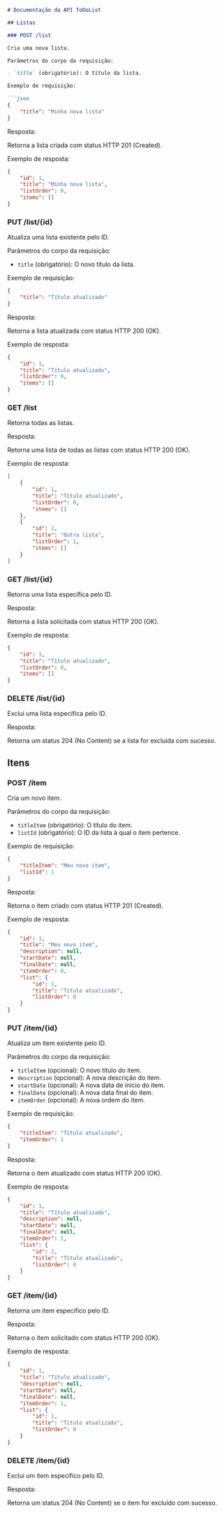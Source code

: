 ```markdown
# Documentação da API ToDoList

## Listas

### POST /list

Cria uma nova lista.

Parâmetros do corpo da requisição:

- `title` (obrigatório): O título da lista.

Exemplo de requisição:

```json
{
    "title": "Minha nova lista"
}
```

Resposta:

Retorna a lista criada com status HTTP 201 (Created).

Exemplo de resposta:

```json
{
    "id": 1,
    "title": "Minha nova lista",
    "listOrder": 0,
    "items": []
}
```

### PUT /list/{id}

Atualiza uma lista existente pelo ID.

Parâmetros do corpo da requisição:

- `title` (obrigatório): O novo título da lista.

Exemplo de requisição:

```json
{
    "title": "Título atualizado"
}
```

Resposta:

Retorna a lista atualizada com status HTTP 200 (OK).

Exemplo de resposta:

```json
{
    "id": 1,
    "title": "Título atualizado",
    "listOrder": 0,
    "items": []
}
```

### GET /list

Retorna todas as listas.

Resposta:

Retorna uma lista de todas as listas com status HTTP 200 (OK).

Exemplo de resposta:

```json
[
    {
        "id": 1,
        "title": "Título atualizado",
        "listOrder": 0,
        "items": []
    },
    {
        "id": 2,
        "title": "Outra lista",
        "listOrder": 1,
        "items": []
    }
]
```

### GET /list/{id}

Retorna uma lista específica pelo ID.

Resposta:

Retorna a lista solicitada com status HTTP 200 (OK).

Exemplo de resposta:

```json
{
    "id": 1,
    "title": "Título atualizado",
    "listOrder": 0,
    "items": []
}
```

### DELETE /list/{id}

Exclui uma lista específica pelo ID.

Resposta:

Retorna um status 204 (No Content) se a lista for excluída com sucesso.

## Itens

### POST /item

Cria um novo item.

Parâmetros do corpo da requisição:

- `titleItem` (obrigatório): O título do item.
- `listId` (obrigatório): O ID da lista à qual o item pertence.

Exemplo de requisição:

```json
{
    "titleItem": "Meu novo item",
    "listId": 1
}
```

Resposta:

Retorna o item criado com status HTTP 201 (Created).

Exemplo de resposta:

```json
{
    "id": 1,
    "title": "Meu novo item",
    "description": null,
    "startDate": null,
    "finalDate": null,
    "itemOrder": 0,
    "list": {
        "id": 1,
        "title": "Título atualizado",
        "listOrder": 0
    }
}
```

### PUT /item/{id}

Atualiza um item existente pelo ID.

Parâmetros do corpo da requisição:

- `titleItem` (opcional): O novo título do item.
- `description` (opcional): A nova descrição do item.
- `startDate` (opcional): A nova data de início do item.
- `finalDate` (opcional): A nova data final do item.
- `itemOrder` (opcional): A nova ordem do item.

Exemplo de requisição:

```json
{
    "titleItem": "Título atualizado",
    "itemOrder": 1
}
```

Resposta:

Retorna o item atualizado com status HTTP 200 (OK).

Exemplo de resposta:

```json
{
    "id": 1,
    "title": "Título atualizado",
    "description": null,
    "startDate": null,
    "finalDate": null,
    "itemOrder": 1,
    "list": {
        "id": 1,
        "title": "Título atualizado",
        "listOrder": 0
    }
}
```

### GET /item/{id}

Retorna um item específico pelo ID.

Resposta:

Retorna o item solicitado com status HTTP 200 (OK).

Exemplo de resposta:

```json
{
    "id": 1,
    "title": "Título atualizado",
    "description": null,
    "startDate": null,
    "finalDate": null,
    "itemOrder": 1,
    "list": {
        "id": 1,
        "title": "Título atualizado",
        "listOrder": 0
    }
}
```

### DELETE /item/{id}

Exclui um item específico pelo ID.

Resposta:

Retorna um status 204 (No Content) se o item for excluído com sucesso.
```